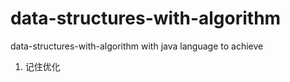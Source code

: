 # data-structures-with-algorithm
data-structures-with-algorithm with java language to achieve

1. 记住优化
